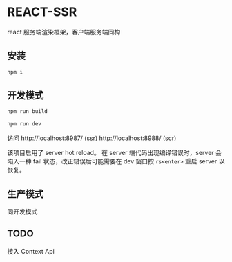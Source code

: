 # REACT-SSR

react 服务端渲染框架，客户端服务端同构

## 安装

```html
npm i
```

## 开发模式

```html
npm run build

npm run dev
```

访问 http://localhost:8987/ (ssr)
    http://localhost:8988/ (scr)

该项目启用了 server hot reload。
在 server 端代码出现编译错误时，server 会陷入一种 fail 状态，改正错误后可能需要在 dev 窗口按 `rs<enter>` 重启 server 以恢复。

## 生产模式

同开发模式

## TODO

接入 Context Api
